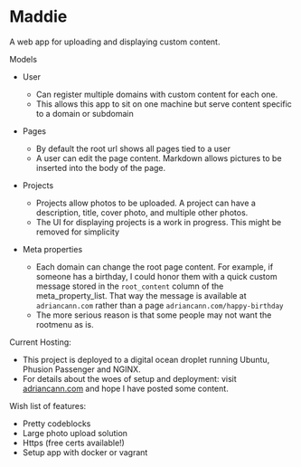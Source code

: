 # Maddie

A web app for uploading and displaying custom content.

Models

* User
   - Can register multiple domains with custom content for each one.
   - This allows this app to sit on one machine but serve content specific to
     a domain or subdomain

* Pages
   - By default the root url shows all pages tied to a user
   - A user can edit the page content. Markdown allows pictures to be inserted
     into the body of the page.

* Projects
   - Projects allow photos to be uploaded. A project can have a description,
     title, cover photo, and multiple other photos.
   - The UI for displaying projects is a work in progress. This might be removed
     for simplicity

* Meta properties
    - Each domain can change the root page content. For example, if someone has
      a birthday, I could honor them with a quick custom message stored in the
      `root_content` column of the meta_property_list. That way the message is
      available at `adriancann.com` rather than a page
      `adriancann.com/happy-birthday`
    - The more serious reason is that some people may not want the rootmenu as
      is.

Current Hosting:

* This project is deployed to a digital ocean droplet running Ubuntu, Phusion
  Passenger and NGINX.
* For details about the woes of setup and deployment: visit <a
  href="http://www.adriancann.com">adriancann.com</a> and hope I have posted
  some content.

Wish list of features:
  * Pretty codeblocks
  * Large photo upload solution
  * Https (free certs available!)
  * Setup app with docker or vagrant
